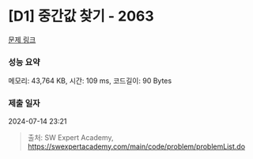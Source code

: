 # [D1] 중간값 찾기 - 2063 

[문제 링크](https://swexpertacademy.com/main/code/problem/problemDetail.do?contestProbId=AV5QPsXKA2UDFAUq) 

### 성능 요약

메모리: 43,764 KB, 시간: 109 ms, 코드길이: 90 Bytes

### 제출 일자

2024-07-14 23:21



> 출처: SW Expert Academy, https://swexpertacademy.com/main/code/problem/problemList.do